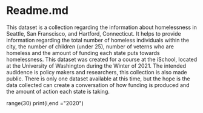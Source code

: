 # Readme.md
This dataset is a collection regarding the information about homelessness in Seattle, San Franscisco, and Hartford, Connecticut. It helps to provide information regarding the total number of homeless individuals within the city, the number of children (under 25), number of veterns who are homeless and the amount of funding each state puts towards homelessness. 
This dataset was created for a course at the iSchool, located at the University of Washington during the Winter of 2021. The intended audidence is policy makers and researchers, this collection is also made public. 
There is only one dataset available at this time, but the hope is the data collected can create a conversation of how funding is produced and the amount of action each state is taking. 



range(30)
  print(i,end ="2020")
  
